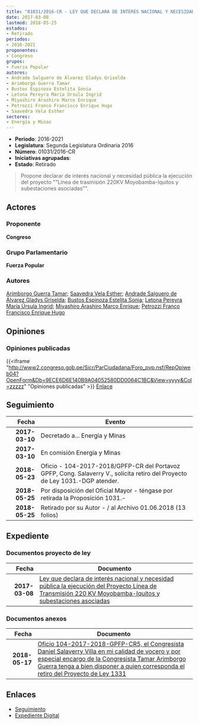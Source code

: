 ```yaml
---
title: "01031/2016-CR - LEY QUE DECLARA DE INTERÉS NACIONAL Y NECESIDAD PÚBLICA LA EJECUCIÓN DEL PROYECTO LÍNEA DE TRANSMISIÓN 220KV MOYOBAMBA-IQUITOS Y SUBESTACIONES ASOCIADAS"
date: 2017-03-08
lastmod: 2018-05-25
estados:
- Retirado
periodos:
- 2016-2021
proponentes:
- Congreso
grupos:
- Fuerza Popular
autores:
- Andrade Salguero de Álvarez Gladys Griselda
- Arimborgo Guerra Tamar
- Bustos Espinoza Estelita Sonia
- Letona Pereyra María Úrsula Ingrid
- Miyashiro Arashiro Marco Enrique
- Petrozzi Franco Francisco Enrique Hugo
- Saavedra Vela Esther
sectores:
- Energía y Minas
---
```

- **Periodo**: 2016-2021
- **Legislatura**: Segunda Legislatura Ordinaria 2016
- **Número**: 01031/2016-CR
- **Iniciativas agrupadas**: 
- **Estado**: Retirado

> Propone declarar de interés nacional y necesidad pública la ejecución del proyecto ""Línea de trasmisión 220KV Moyobamba-Iquitos y subestaciones asociadas"".


## Actores

### Proponente

**Congreso**

### Grupo Parlamentario

**Fuerza Popular**

### Autores

[Arimborgo Guerra Tamar](mailto:mailto:tarimborgo@congreso.gob.pe); [Saavedra Vela Esther](mailto:mailto:esaavedra@congreso.gob.pe); [Andrade Salguero de Álvarez Gladys Griselda](mailto:mailto:gandrade@congreso.gob.pe); [Bustos Espinoza Estelita Sonia](mailto:mailto:ebustos@congreso.gob.pe); [Letona Pereyra María Úrsula Ingrid](mailto:mailto:mletona@congreso.gob.pe); [Miyashiro Arashiro Marco Enrique](mailto:mailto:mmiyashiro@congreso.gob.pe); [Petrozzi Franco Francisco Enrique Hugo](mailto:mailto:fpetrozzi@congreso.gob.pe)

## Opiniones

### Opiniones publicadas

{{<iframe "http://www2.congreso.gob.pe/Sicr/ParCiudadana/Foro_pvp.nsf/RepOpiweb04?OpenForm&Db=9ECE6D6E140B9A04052580DD0064C1BC&View=yyyy&Col=zzzzz" "Opiniones publicadas" >}}
[Enlace](http://www2.congreso.gob.pe/Sicr/ParCiudadana/Foro_pvp.nsf/RepOpiweb04?OpenForm&Db=9ECE6D6E140B9A04052580DD0064C1BC&View=yyyy&Col=zzzzz)


## Seguimiento

| Fecha | Evento |
|------:|--------|
| **2017-03-10** | Decretado a... Energía y Minas |
| **2017-03-10** | En comisión Energía y Minas |
| **2018-05-23** | Oficio - 104-2017-2018/GPFP-CR del Portavoz GPFP, Cong. Salaverry V., solicita retiro del Proyecto de Ley 1031.-DGP atender. |
| **2018-05-25** | Por disposición del Oficial Mayor - téngase por retirada la Proposición 1031.- |
| **2018-05-25** | Retirado por su Autor - / al Archivo 01.06.2018 (13 folios) |

## Expediente

### Documentos proyecto de ley

| Fecha | Documento |
|------:|-----------|
| **2017-03-08** | [Ley que declara de interés nacional y necesidad pública la ejecución del Proyecto Línea de Transmisión 220 KV Moyobamba-Iquitos y subestaciones asociadas](http://www.leyes.congreso.gob.pe/Documentos/2016_2021/Proyectos_de_Ley_y_de_Resoluciones_Legislativas/PL0103120170308.PDF) |

### Documentos anexos

| Fecha | Documento |
|------:|-----------|
| **2018-05-17** | [Oficio 104-2017-2018-GPFP-CR5, el Congresista Daniel Salaverry Villa en mi calidad de vocero y por especial encargo de la Congresista Tamar Arimborgo Guerra tenga a bien disponer a quien corresponda el retiro del Proyecto de Ley 1331](http://www.leyes.congreso.gob.pe/Documentos/2016_2021/Retiro_de_Proyecto/OFICIO-104-2017-2018-GPFP-CR.pdf) |

## Enlaces

- [Seguimiento](http://www2.congreso.gob.pe/Sicr/TraDocEstProc/CLProLey2016.nsf/f7fff46988ca05b1052578e100829cc7/64ac7588eec69691052580dd0063dbd1?OpenDocument)
- [Expediente Digital](http://www2.congreso.gob.pe/Sicr/TraDocEstProc/Expvirt_2011.nsf/visbusqptramdoc1621/01031?opendocument)

